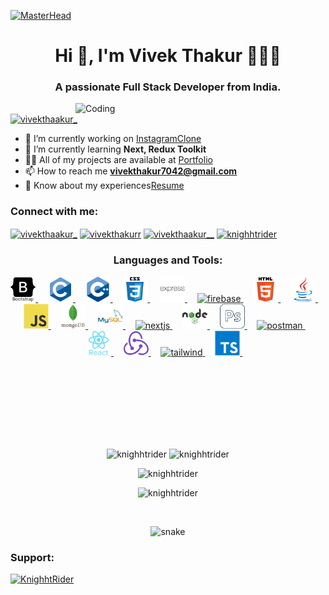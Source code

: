 [![MasterHead](https://www.pramukhdigital.com/wp-content/uploads/2018/07/New-PNC-Animated-Banners.gif)](https://KnighhtRider.io)

<h1 align="center">Hi 👋, I'm Vivek Thakur 👨🏼‍💻</h1>
<h3 align="center">A passionate Full Stack Developer from India.</h3>
<img
  align="right"
  alt="Coding"
  width="400"
  src="https://cdn.dribbble.com/users/1162077/screenshots/3848914/programmer.gif"
/>

<p align="left">
  <a href="https://twitter.com/vivekthaakur_" target="blank"
    ><img
      src="https://img.shields.io/twitter/follow/vivekthaakur_?logo=twitter&style=for-the-badge"
      alt="vivekthaakur_"
  /></a>
</p>

- 🔭 I’m currently working on [InstagramClone](https://visionary-buttercream-f462cf.netlify.app/)
- 🌱 I’m currently learning **Next, Redux Toolkit**
- 👨‍💻 All of my projects are available at [Portfolio](https://3d-developer-portfolio-knighhtrider.vercel.app/)
- 📫 How to reach me **vivekthakur7042@gmail.com**
- 📄 Know about my experiences[Resume](https://drive.google.com/file/d/1qyrky5GNNJPH1y1_91FS8SggAotOeftL/view?usp=sharing)

<h3 align="left">Connect with me:</h3>
<p align="left">
  <a href="https://twitter.com/vivekthaakur_" target="blank"
    ><img
      align="center"
      src="https://raw.githubusercontent.com/rahuldkjain/github-profile-readme-generator/master/src/images/icons/Social/twitter.svg"
      alt="vivekthaakur_"
      height="30"
      width="40"
  /></a>
  <a href="https://linkedin.com/in/vivekthakurr" target="blank"
    ><img
      align="center"
      src="https://raw.githubusercontent.com/rahuldkjain/github-profile-readme-generator/master/src/images/icons/Social/linked-in-alt.svg"
      alt="vivekthakurr"
      height="30"
      width="40"
  /></a>
  <a href="https://instagram.com/vivekthaakur__" target="blank"
    ><img
      align="center"
      src="https://raw.githubusercontent.com/rahuldkjain/github-profile-readme-generator/master/src/images/icons/Social/instagram.svg"
      alt="vivekthaakur__"
      height="30"
      width="40"
  /></a>
  <a href="https://www.leetcode.com/knighhtrider" target="blank"
    ><img
      align="center"
      src="https://raw.githubusercontent.com/rahuldkjain/github-profile-readme-generator/master/src/images/icons/Social/leet-code.svg"
      alt="knighhtrider"
      height="30"
      width="40"
  /></a>
</p>

<div style="text-align: center">
  <h3 align="center">Languages and Tools:</h3>
  <p align="center">
    <a href="https://getbootstrap.com" target="_blank" rel="noreferrer">
      <img
        src="https://raw.githubusercontent.com/devicons/devicon/master/icons/bootstrap/bootstrap-plain-wordmark.svg"
        alt="bootstrap"
        width="40"
        height="40"
      />
    </a>&nbsp;&nbsp;&nbsp;
    <a
      href="https://www.cprogramming.com/"
      target="_blank"
      rel="noreferrer"
    >
      <img
        src="https://raw.githubusercontent.com/devicons/devicon/master/icons/c/c-original.svg"
        alt="c"
        width="40"
        height="40"
      />
    </a>&nbsp;&nbsp;&nbsp;
    <a
      href="https://www.w3schools.com/cpp/"
      target="_blank"
      rel="noreferrer"
    >
      <img
        src="https://raw.githubusercontent.com/devicons/devicon/master/icons/cplusplus/cplusplus-original.svg"
        alt="cplusplus"
        width="40"
        height="40"
      />
    </a>&nbsp;&nbsp;&nbsp;
    <a
      href="https://www.w3schools.com/css/"
      target="_blank"
      rel="noreferrer"
    >
      <img
        src="https://raw.githubusercontent.com/devicons/devicon/master/icons/css3/css3-original-wordmark.svg"
        alt="css3"
        width="40"
        height="40"
      />
    </a>&nbsp;&nbsp;&nbsp;
    <a href="https://expressjs.com" target="_blank" rel="noreferrer">
      <img
        src="https://raw.githubusercontent.com/devicons/devicon/master/icons/express/express-original-wordmark.svg"
        alt="express"
        width="40"
        height="40"
      />
    </a>&nbsp;&nbsp;&nbsp;
    <a href="https://firebase.google.com/" target="_blank" rel="noreferrer">
      <img
        src="https://www.vectorlogo.zone/logos/firebase/firebase-icon.svg"
        alt="firebase"
        width="40"
        height="40"
      />
    </a>&nbsp;&nbsp;&nbsp;
    <a href="https://www.w3.org/html/" target="_blank" rel="noreferrer">
      <img
        src="https://raw.githubusercontent.com/devicons/devicon/master/icons/html5/html5-original-wordmark.svg"
        alt="html5"
        width="40"
        height="40"
      />
    </a>&nbsp;&nbsp;&nbsp;
    <a href="https://www.java.com" target="_blank" rel="noreferrer">
      <img
        src="https://raw.githubusercontent.com/devicons/devicon/master/icons/java/java-original.svg"
        alt="java"
        width="40"
        height="40"
      />
    </a>&nbsp;&nbsp;&nbsp;
    <a
      href="https://developer.mozilla.org/en-US/docs/Web/JavaScript"
      target="_blank"
      rel="noreferrer"
    >
      <img
        src="https://raw.githubusercontent.com/devicons/devicon/master/icons/javascript/javascript-original.svg"
        alt="javascript"
        width="40"
        height="40"
      />
    </a>&nbsp;&nbsp;&nbsp;
    <a href="https://www.mongodb.com/" target="_blank" rel="noreferrer">
      <img
        src="https://raw.githubusercontent.com/devicons/devicon/master/icons/mongodb/mongodb-original-wordmark.svg"
        alt="mongodb"
        width="40"
        height="40"
      />
    </a>&nbsp;&nbsp;&nbsp;
    <a href="https://www.mysql.com/" target="_blank" rel="noreferrer">
      <img
        src="https://raw.githubusercontent.com/devicons/devicon/master/icons/mysql/mysql-original-wordmark.svg"
        alt="mysql"
        width="40"
        height="40"
      />
    </a>&nbsp;&nbsp;&nbsp;
    <a href="https://nextjs.org/" target="_blank" rel="noreferrer">
      <img
        src="https://cdn.worldvectorlogo.com/logos/nextjs-2.svg"
        alt="nextjs"
        width="40"
        height="40"
      />
    </a>&nbsp;&nbsp;&nbsp;
    <a href="https://nodejs.org" target="_blank" rel="noreferrer">
      <img
        src="https://raw.githubusercontent.com/devicons/devicon/master/icons/nodejs/nodejs-original-wordmark.svg"
        alt="nodejs"
        width="40"
        height="40"
      />
    </a>&nbsp;&nbsp;&nbsp;
    <a href="https://www.photoshop.com/en" target="_blank" rel="noreferrer">
      <img
        src="https://raw.githubusercontent.com/devicons/devicon/master/icons/photoshop/photoshop-line.svg"
        alt="photoshop"
        width="40"
        height="40"
      />
    </a>&nbsp;&nbsp;&nbsp;
    <a href="https://postman.com" target="_blank" rel="noreferrer">
      <img
        src="https://www.vectorlogo.zone/logos/getpostman/getpostman-icon.svg"
        alt="postman"
        width="40"
        height="40"
      />
    </a>&nbsp;&nbsp;&nbsp;
    <a href="https://reactjs.org/" target="_blank" rel="noreferrer">
      <img
        src="https://raw.githubusercontent.com/devicons/devicon/master/icons/react/react-original-wordmark.svg"
        alt="react"
        width="40"
        height="40"
      />
    </a>&nbsp;&nbsp;&nbsp;
    <a href="https://redux.js.org" target="_blank" rel="noreferrer">
      <img
        src="https://raw.githubusercontent.com/devicons/devicon/master/icons/redux/redux-original.svg"
        alt="redux"
        width="40"
        height="40"
      />
    </a>&nbsp;&nbsp;&nbsp;
    <a href="https://tailwindcss.com/" target="_blank" rel="noreferrer">
      <img
        src="https://www.vectorlogo.zone/logos/tailwindcss/tailwindcss-icon.svg"
        alt="tailwind"
        width="40"
        height="40"
      />
    </a>&nbsp;&nbsp;&nbsp;
    <a
      href="https://www.typescriptlang.org/"
      target="_blank"
      rel="noreferrer"
    >
      <img
        src="https://raw.githubusercontent.com/devicons/devicon/master/icons/typescript/typescript-original.svg"
        alt="typescript"
        width="40"
        height="40"
      />
    </a>&nbsp;&nbsp;&nbsp;
  </p>
</div> <br><br><br><br>

<div align="center" style="padding-top: 50px;">
  <p>
    <img 
      height="165"
      src="https://github-readme-stats.vercel.app/api?username=knighhtrider&show_icons=true&locale=en"
      alt="knighhtrider"
    />
    <img
      src="https://github-readme-stats.vercel.app/api/top-langs?username=knighhtrider&show_icons=true&locale=en&layout=compact"
      alt="knighhtrider"
    />
  </p>
  <p>
    <img
      src="https://github-readme-streak-stats.herokuapp.com/?user=knighhtrider&"
      alt="knighhtrider"
    />
  </p>
  
  <p>
    <img
      src="https://komarev.com/ghpvc/?username=knighhtrider&label=Profile%20views&color=0e75b6&style=flat"
      alt="knighhtrider"
    />
  </p>
</div> <br>

<p align="center">
    <img src="https://github.com/KnighhtRider/KnighhtRider/blob/output/github-contribution-grid-snake.svg" alt="snake"></center>
</p>



<div> 
  <h3>Support:</h3>
  <p>
    <a href="https://www.buymeacoffee.com/KnighhtRider">
      <img
        src="https://cdn.buymeacoffee.com/buttons/v2/default-yellow.png"
        height="50"
        width="210"
        alt="KnighhtRider"
      />
    </a>
  </p>
</div>
